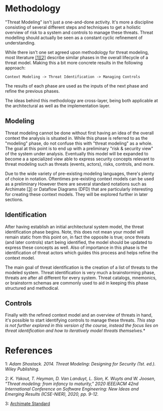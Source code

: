 # Methodology

"Threat Modeling" isn't just a one-and-done activity.
It's more a discipline consisting of several different steps and techniques to get a holistic overview of risk to a system and controls to manage these threats.
Threat modelling should actually be seen as a constant cyclic refinement of understanding.

While there isn't one set agreed upon methodology for threat modeling, most literature [[1]](#references)[[2]](#references) describe similar phases in the overall lifecycle of a threat model.
Making this a bit more concrete results in the following approach:

```
Context Modeling -> Threat Identification -> Managing Controls
```
The results of each phase are used as the inputs of the next phase and refine the previous phases.

The ideas behind this methodology are cross-layer, being both applicable at the architectural as well as the implementation layer.

## Modeling

Threat modeling cannot be done without first having an idea of the overall context the analysis is situated in.
While this phase is referred to as the "modeling" phase, do not confuse this with "threat modeling" as a whole.
The goal at this point is to end up with a preliminary "risk & security view" of the system under analysis.
Eventually this model will be expanded to become a a specialized view able to express security concepts relevant to threat modeling such as threats (events, actors), risks, controls, and more.

Due to the wide variety of pre-existing modeling languages, there's plenty of choice in notation.
Oftentimes pre-existing context models can be used as a preliminary 
However there are several standard notations such as Archimate [[3]](#references) or Dataflow Diagrams (DFD) that are particularly interesting for creating these context models.
They will be explored further in later sections.

## Identification

After having establish an initial architectural system model, the threat identification phase begins.
Note, this does not mean your model will remain static from this point on, in fact the opposite is true;
once threats (and later controls) start being identified, the model should be updated to express these concepts as well.
Also of importance in this phase is the identification of threat actors which guides this process and helps refine the context model.

The main goal of threat identification is the creation of a list of threats to the modeled system.
Threat identification is very much a brainstorming phase, threats are after all different for every system.
Threat catalogs, mnemonics, or brainstorm schemas are commonly used to aid in keeping this phase structured and methodical.

## Controls

Finally with the refined context model and an overview of threats in hand, it's possible to start identifying controls to manage these threats.
*This step is not further explored in this version of the course, instead the focus lies on threat identification and how to iteratively model threats themselves.**

# References

1: *Adam Shostack. 2014. Threat Modeling: Designing for Security (1st. ed.). Wiley Publishing.*

2: *K. Yskout, T. Heyman, D. Van Landuyt, L. Sion, K. Wuyts and W. Joosen, "Threat modeling: from infancy to maturity," 2020 IEEE/ACM 42nd International Conference on Software Engineering: New Ideas and Emerging Results (ICSE-NIER), 2020, pp. 9-12.*

3: [Archimate Standard](https://pubs.opengroup.org/architecture/archimate3-doc/)
